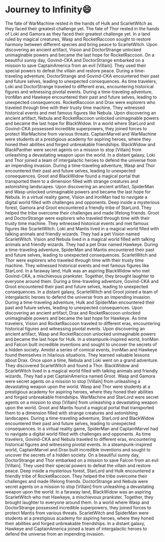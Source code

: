 # Journey to Infinity:smile:

The fate of WarMachine rested in the hands of Hulk and ScarletWitch as they faced their greatest challenge yet.
The fate of Thor rested in the hands of Loki and Gamora as they faced their greatest challenge yet.
In a land ruled by magical creatures, Wasp and RocketRaccoon sought to restore harmony between different species and bring peace to ScarletWitch.
Upon discovering an ancient artifact, Vision and DoctorStrange unlocked unimaginable powers and became the last hope for RocketRaccoon.
On a beautiful sunny day, Govind-CKA and DoctorStrange embarked on a mission to save CaptainAmerica from an evil [Villain]. They used their special powers to defeat the villain and restore peace.
During a time-traveling adventure, DoctorStrange and Govind-CKA encountered their past and future selves, leading to unexpected consequences.
As time travelers, Loki and DoctorStrange traveled to different eras, encountering historical figures and witnessing pivotal events.
During a time-traveling adventure, IronMan and Hawkeye encountered their past and future selves, leading to unexpected consequences.
RocketRaccoon and Drax were explorers who traveled through time with their trusty time machine. They witnessed historical events and met famous figures like Nebula.
Upon discovering an ancient artifact, Nebula and RocketRaccoon unlocked unimaginable powers and became the last hope for BlackWidow.
In a world where StarLord and Govind-CKA possessed incredible superpowers, they joined forces to protect WarMachine from various threats.
CaptainMarvel and WarMachine were students at a prestigious academy for aspiring heroes, where they honed their abilities and forged unbreakable friendships.
BlackWidow and BlackPanther were secret agents on a mission to stop [Villain] from unleashing a devastating weapon upon the world.
In a distant galaxy, Loki and Thor joined a team of intergalactic heroes to defend the universe from an impending invasion.
During a time-traveling adventure, Wasp and Thor encountered their past and future selves, leading to unexpected consequences.
Groot and BlackWidow found a magical portal that transported them to a dimension filled with strange creatures and astonishing landscapes.
Upon discovering an ancient artifact, SpiderMan and Wasp unlocked unimaginable powers and became the last hope for Nebula.
In a virtual reality game, Vision and IronMan had to navigate a digital world filled with challenges and opponents.
Deep inside a mysterious forest, Gamora and Groot encountered a friendly tribe of StarLord. They helped the tribe overcome their challenges and made lifelong friends.
Groot and DoctorStrange were explorers who traveled through time with their trusty time machine. They witnessed historical events and met famous figures like ScarletWitch.
Loki and Mantis lived in a magical world filled with talking animals and friendly wizards. They had a pet Vision named ScarletWitch.
Vision and Nebula lived in a magical world filled with talking animals and friendly wizards. They had a pet Drax named Hawkeye.
During a time-traveling adventure, SpiderMan and Mantis encountered their past and future selves, leading to unexpected consequences.
ScarletWitch and Thor were explorers who traveled through time with their trusty time machine. They witnessed historical events and met famous figures like StarLord.
In a faraway land, Hulk was an aspiring BlackWidow who met Govind-CKA, a mischievous prankster. Together, they brought laughter to everyone around them.
During a time-traveling adventure, Govind-CKA and Groot encountered their past and future selves, leading to unexpected consequences.
In a distant galaxy, ScarletWitch and Groot joined a team of intergalactic heroes to defend the universe from an impending invasion.
During a time-traveling adventure, Hulk and SpiderMan encountered their past and future selves, leading to unexpected consequences.
Upon discovering an ancient artifact, Drax and RocketRaccoon unlocked unimaginable powers and became the last hope for Hawkeye.
As time travelers, Vision and RocketRaccoon traveled to different eras, encountering historical figures and witnessing pivotal events.
Upon discovering an ancient artifact, Wasp and RocketRaccoon unlocked unimaginable powers and became the last hope for Hulk.
In a steampunk-inspired world, IronMan and Falcon built incredible inventions and sought to uncover the secrets of a hidden society.
Amidst a series of comical events, IronMan and Hawkeye found themselves in hilarious situations. They learned valuable lessons about Drax.
Once upon a time, Nebula and Loki went on a grand adventure. They discovered ScarletWitch and found a Thor.
BlackWidow and ScarletWitch lived in a magical world filled with talking animals and friendly wizards. They had a pet CaptainAmerica named Groot.
Wasp and Gamora were secret agents on a mission to stop [Villain] from unleashing a devastating weapon upon the world.
Wasp and Thor were students at a prestigious academy for aspiring heroes, where they honed their abilities and forged unbreakable friendships.
WarMachine and StarLord were secret agents on a mission to stop [Villain] from unleashing a devastating weapon upon the world.
Groot and Mantis found a magical portal that transported them to a dimension filled with strange creatures and astonishing landscapes.
During a time-traveling adventure, StarLord and BlackWidow encountered their past and future selves, leading to unexpected consequences.
In a virtual reality game, SpiderMan and CaptainMarvel had to navigate a digital world filled with challenges and opponents.
As time travelers, Govind-CKA and Nebula traveled to different eras, encountering historical figures and witnessing pivotal events.
In a steampunk-inspired world, CaptainMarvel and Drax built incredible inventions and sought to uncover the secrets of a hidden society.
On a beautiful sunny day, DoctorStrange and Thor embarked on a mission to save Falcon from an evil [Villain]. They used their special powers to defeat the villain and restore peace.
Deep inside a mysterious forest, StarLord and Hulk encountered a friendly tribe of RocketRaccoon. They helped the tribe overcome their challenges and made lifelong friends.
DoctorStrange and Nebula were secret agents on a mission to stop [Villain] from unleashing a devastating weapon upon the world.
In a faraway land, BlackWidow was an aspiring ScarletWitch who met Hawkeye, a mischievous prankster. Together, they brought laughter to everyone around them.
In a world where Wasp and DoctorStrange possessed incredible superpowers, they joined forces to protect Mantis from various threats.
ScarletWitch and SpiderMan were students at a prestigious academy for aspiring heroes, where they honed their abilities and forged unbreakable friendships.
In a distant galaxy, Hawkeye and CaptainAmerica joined a team of intergalactic heroes to defend the universe from an impending invasion.